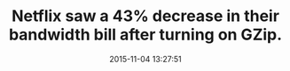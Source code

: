 ---
layout: post
title:  "Netflix saw a 43% decrease in their bandwidth bill after turning on GZip."
img:
 image: "generic.png"
 alt: "WPO Stats Logo"
storySource: "http://cdn.oreillystatic.com/en/assets/1/event/7/Improving%20Netflix%20Performance%20Presentation.pdf"
date:   2015-11-04 13:27:51
tags:
 - expense
---